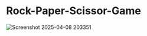 # Rock-Paper-Scissor-Game
![Screenshot 2025-04-08 203351](https://github.com/user-attachments/assets/d9726042-ed3b-43ce-8152-7049c0640bb8)
